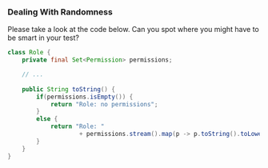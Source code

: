 ### Dealing With Randomness

Please take a look at the code below. Can you spot where you might have to be smart in your test? 

```java
class Role {
    private final Set<Permission> permissions;

    // ...
    
    public String toString() {
        if(permissions.isEmpty()) {
            return "Role: no permissions";
        }
        else {
            return "Role: "
                    + permissions.stream().map(p -> p.toString().toLowerCase()).collect(Collectors.joining(", "));
        }
    }
}
```

